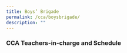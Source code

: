 ```yaml
---
title: Boys’ Brigade
permalink: /cca/boysbrigade/
description: ""
---
```



### CCA Teachers-in-charge and Schedule